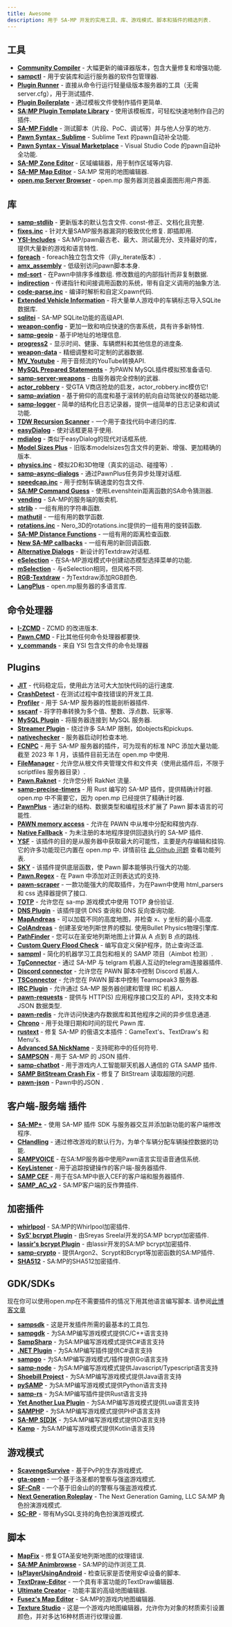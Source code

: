 ```yaml
---
title: Awesome
description: 用于 SA-MP 开发的实用工具、库、游戏模式、脚本和插件的精选列表.
---
```


## 工具

- **[Community Compiler](https://github.com/pawn-lang/compiler)** - 大幅更新的编译器版本，包含大量修复和增强功能.
- **[sampctl](https://github.com/Southclaws/sampctl)** - 用于安装库和运行服务器的软件包管理器.
- **[Plugin Runner](https://github.com/Zeex/samp-plugin-runner)** - 直接从命令行运行轻量级版本服务器的工具（无需 server.cfg），用于测试插件.
- **[Plugin Boilerplate](https://github.com/Southclaws/samp-plugin-boilerplate)** - 通过模板文件使制作插件更简单.
- **[SA:MP Plugin Template Library](https://github.com/katursis/samp-ptl)** - 使用该模板库，可轻松快速地制作自己的插件.
- **[SA-MP Fiddle](https://fiddle.sa-mp.dev)** - 测试脚本（片段、PoC、调试等）并与他人分享的地方.
- **[Pawn Syntax - Sublime](https://packagecontrol.io/packages/Pawn%20syntax)** - Sublime Text 的pawn自动补全功能.
- **[Pawn Syntax - Visual Marketplace](https://marketplace.visualstudio.com/items?itemName=southclaws.vscode-pawn)** - Visual Studio Code 的pawn自动补全功能.
- **[SA-MP Zone Editor](https://bitbucket.org/Grimrandomer/samp-zone-editor/downloads)** - 区域编辑器，用于制作区域等内容.
- **[SA-MP Map Editor](https://github.com/openmultiplayer/archive/raw/master/tools/Map%20Editor.zip)** - SA:MP 常用的地图编辑器.
- **[open.mp Server Browser](https://github.com/adib-yg/openmp-server-browser)** - open.mp 服务器浏览器桌面图形用户界面.

## 库

- **[samp-stdlib](https://github.com/pawn-lang/samp-stdlib)** - 更新版本的默认包含文件. const-修正、文档化且完整.
- **[fixes.inc](https://github.com/pawn-lang/sa-mp-fixes)** - 针对大量SAMP服务器漏洞的极致优化修复. 即插即用.
- **[YSI-Includes](https://github.com/pawn-lang/YSI-Includes)** - SA:MP/pawn最古老、最大、测试最充分、支持最好的库，提供大量新的游戏和语言特性.
- **[foreach](https://github.com/Open-GTO/foreach)** - foreach独立包含文件（非y_iterate版本）.
- **[amx_assembly](https://github.com/Zeex/amx_assembly)** - 低级别访问pawn脚本本身.
- **[md-sort](https://github.com/oscar-broman/md-sort)** - 在Pawn中排序多维数组. 修改数组的内部指针而非复制数据.
- **[indirection](https://github.com/Y-Less/indirection)** - 传递指针和间接调用函数的系统，带有自定义调用的抽象方法.
- **[code-parse.inc](https://github.com/Y-Less/code-parse.inc)** - 编译时解析和自定义pawn代码.
- **[Extended Vehicle Information](https://github.com/Vince0789/sa-mp-extended-vehicle-information)** - 将大量单人游戏中的车辆标志导入SQLite数据库.
- **[sqlitei](https://github.com/oscar-broman/sqlitei)** - SA-MP SQLite功能的高级API.
- **[weapon-config](https://github.com/oscar-broman/samp-weapon-config)** - 更加一致和响应快速的伤害系统，具有许多新特性.
- **[samp-geoip](https://github.com/Southclaws/SAMP-geoip)** - 基于IP地址的地理信息.
- **[progress2](https://github.com/Southclaws/progress2)** - 显示时间、健康、车辆燃料和其他信息的进度条.
- **[weapon-data](https://github.com/Southclaws/samp-weapon-data)** - 精细调整和可定制的武器数据.
- **[MV_Youtube](https://github.com/MichaelBelgium/MV_Youtube)** - 用于音频流的YouTube转换API.
- **[MySQL Prepared Statements](https://github.com/PatrickGTR/MySQL-Prepared-Statements)** - 为PAWN MySQL插件模拟预准备语句.
- **[samp-server-weapons](https://github.com/Brunoo16/samp-server-weapons)** - 由服务器完全控制的武器.
- **[actor_robbery](https://github.com/PatrickGTR/actor_robbery)** - 受GTA V商店抢劫的启发，actor_robbery.inc模仿它!
- **[samp-aviation](https://github.com/Southclaws/samp-aviation)** - 基于俯仰的高度和基于滚转的航向自动驾驶仪的基础功能.
- **[samp-logger](https://github.com/Southclaws/samp-logger)** - 简单的结构化日志记录器，提供一组简单的日志记录和调试功能.
- **[TDW Recursion Scanner](https://github.com/tdworg/samp-include-rscan)** - 一个用于查找代码中递归的库.
- **[easyDialog](https://github.com/Awsomedude/easyDialog)** - 使对话框更易于使用.
- **[mdialog](https://github.com/Open-GTO/mdialog)** - 类似于easyDialog的现代对话框系统.
- **[Model Sizes Plus](https://github.com/Crayder/Model-Sizes-Plus)** - 旧版本modelsizes包含文件的更新、增强、更加精确的版本.
- **[physics.inc](https://github.com/uPeppe/physics.inc)** - 模拟2D和3D物理（真实的运动、碰撞等）.
- **[samp-async-dialogs](https://github.com/AGraber/samp-async-dialogs)** - 通过PawnPlus任务异步处理对话框.
- **[speedcap.inc](https://github.com/openmultiplayer/archive/blob/master/includes/speedcap.inc)** - 用于控制车辆速度的包含文件.
- **[SA:MP Command Guess](https://github.com/Kirima2nd/samp-command-guess)** - 使用Levenshtein距离函数的SA命令猜测器.
- **[vending](https://github.com/wuzi/vending)** - SA-MP的服务端的贩卖机.
- **[strlib](https://github.com/oscar-broman/strlib)** - 一组有用的字符串函数.
- **[mathutil](https://github.com/ScavengeSurvive/mathutil)** - 一组有用的数学函数.
- **[rotations.inc](https://github.com/sampctl/rotations.inc)** - Nero_3D的rotations.inc提供的一组有用的旋转函数.
- **[SA-MP Distance Functions](https://github.com/Y-Less/samp-distance)** - 一组有用的距离检查函数.
- **[New SA-MP callbacks](https://github.com/emmet-jones/New-SA-MP-callbacks)** - 一组有用的新回调函数.
- **[Alternative Dialogs](https://github.com/NexiusTailer/Alternative-Dialogs)** - 新设计的Textdraw对话框.
- **[eSelection](https://github.com/TommyB123/eSelection)** - 在SA-MP游戏模式中创建动态模型选择菜单的功能.
- **[mSelection](https://github.com/alextwothousand/mSelection)** - 与eSelection相同，但风格不同.
- **[RGB-Textdraw](https://github.com/adib-yg/SAMP-RGB-Textdraw)** - 为Textdraw添加RGB颜色.
- **[LangPlus](https://github.com/mysy00/LangPlus)** - open.mp服务器的多语言库.

## 命令处理器

- **[I-ZCMD](https://github.com/YashasSamaga/I-ZCMD)** - ZCMD 的改进版本.
- **[Pawn.CMD](https://github.com/katursis/Pawn.CMD)** - F比其他任何命令处理器都要快.
- **[y_commands](https://github.com/pawn-lang/YSI-Includes/blob/5.x/YSI_Visual/y_commands.md)** - 来自 YSI 包含文件的命令处理器

## Plugins

- **[JIT](https://github.com/Zeex/samp-plugin-jit)** - 代码稳定后，使用此方法可大大加快代码的运行速度.
- **[CrashDetect](https://github.com/Zeex/samp-plugin-crashdetect)** - 在测试过程中查找错误的开发工具.
- **[Profiler](https://github.com/Zeex/samp-plugin-profiler)** - 用于 SA-MP 服务器的性能剖析器插件.
- **[sscanf](https://github.com/Y-Less/sscanf)** - 将字符串转换为多个值、整数、浮点数、玩家等.
- **[MySQL Plugin](https://github.com/pBlueG/SA-MP-MySQL)** - 将服务器连接到 MySQL 服务器.
- **[Streamer Plugin](https://github.com/samp-incognito/samp-streamer-plugin)** - 绕过许多 SA:MP 限制，如objects和pickups.
- **[nativechecker](https://github.com/openmultiplayer/archive/raw/master/plugins/nativechecker.zip)** - 服务器启动时检查本地.
- **[FCNPC](https://github.com/ziggi/FCNPC)** - 用于 SA-MP 服务器的插件，可为现有的标准 NPC 添加大量功能. 截至 2023 年 1 月，该插件目前无法在 open.mp 中使用.
- **[FileManager](https://github.com/JaTochNietDan/SA-MP-FileManager)** - 允许您从根文件夹管理文件和文件夹（使用此插件后，不限于 scriptfiles 服务器目录）.
- **[Pawn.Raknet](https://github.com/katursis/Pawn.RakNet)** - 允许您分析 RakNet 流量.
- **[samp-precise-timers](https://github.com/bmisiak/samp-precise-timers)** - 用 Rust 编写的 SA-MP 插件，提供精确计时器. open.mp 中不需要它，因为 open.mp 已经提供了精确计时器.
- **[PawnPlus](https://github.com/IllidanS4/PawnPlus)** - 通过新的结构、数据类型和编程技术扩展了 Pawn 脚本语言的可能性.
- **[PAWN memory access](https://github.com/BigETI/pawn-memory)** - 允许在 PAWN 中从堆中分配和释放内存.
- **[Native Fallback](https://github.com/IllidanS4/NativeFallback)** - 为未注册的本地程序提供回退执行的 SA-MP 插件.
- **[YSF](https://github.com/IllidanS4/YSF)** - 该插件的目的是从服务器中获取最大的可能性，主要是内存编辑和挂钩. 它的许多功能现已内置在 open.mp 中. 详情前往 [此 Github 问题](https://github.com/openmultiplayer/open.mp/issues/189) 查看功能列表.
- **[SKY](https://github.com/oscar-broman/SKY)** - 该插件提供底层函数，使 Pawn 脚本能够执行强大的功能.
- **[Pawn.Regex](https://github.com/katursis/Pawn.Regex)** - 在 Pawn 中添加对正则表达式的支持.
- **[pawn-scraper](https://github.com/Sreyas-Sreelal/pawn-scraper)** - 一款功能强大的爬取插件，为在Pawn中使用 html_parsers 和 css 选择器提供了接口.
- **[TOTP](https://github.com/philip1337/samp-plugin-totp)** - 允许您在 sa-mp 游戏模式中使用 TOTP 身份验证.
- **[DNS Plugin](https://github.com/samp-incognito/samp-dns-plugin)** - 该插件提供 DNS 查询和 DNS 反向查询功能.
- **[MapAndreas](https://github.com/Southclaws/samp-plugin-mapandreas)** - 可以加载不同的高度地图，并检查 x、y 坐标的最小高度.
- **[ColAndreas](https://github.com/Pottus/ColAndreas)** - 创建圣安地列斯世界的模拟. 使用Bullet Physics物理引擎库.
- **[PathFinder](https://bitbucket.org/Pamdex/pathfinder/src/master)** - 您可以在圣安地列斯地图上计算从 A 点到 B 点的路线.
- **[Custom Query Flood Check](https://github.com/spmn/samp-custom-query-flood-check)** - 编写自定义保护程序，防止查询泛滥.
- **[sampml](https://github.com/YashasSamaga/sampml)** - 简化的机器学习工具包和相关的 SAMP 项目（Aimbot 检测）.
- **[TgConnector](https://github.com/Sreyas-Sreelal/tgconnector)** - 通过 SA-MP 与 telgram 机器人互动的telegram连接器插件.
- **[Discord connector](https://github.com/maddinat0r/samp-discord-connector)** - 允许您在 PAWN 脚本中控制 Discord 机器人.
- **[TSConnector](https://github.com/maddinat0r/samp-tsconnector)** - 允许您在 PAWN 脚本中控制 Teamspeak3 服务器.
- **[IRC Plugin](https://github.com/samp-incognito/samp-irc-plugin)** - 允许通过 SA-MP 服务器创建和管理 IRC 机器人.
- **[pawn-requests](https://github.com/Southclaws/pawn-requests)** - 提供与 HTTP(S) 应用程序接口交互的 API，支持文本和 JSON 数据类型.
- **[pawn-redis](https://github.com/Southclaws/pawn-redis)** - 允许访问快速内存数据库和其他程序之间的异步信息通道.
- **[Chrono](https://github.com/Southclaws/pawn-chrono)** - 用于处理日期和时间的现代 Pawn 库.
- **[rustext](https://github.com/ziggi/rustext)** - 修复 SA-MP 的俄语文本插件：GameText's、TextDraw's 和 Menu's.
- **[Advanced SA NickName](https://github.com/KrYpToDeN/Advanced-SA-NickName)** - 支持昵称中的任何符号.
- **[SAMPSON](https://github.com/Hual/SAMPSON)** - 用于 SA-MP 的 JSON 插件.
- **[samp-chatbot](https://github.com/SimoSbara/samp-chatbot)** - 用于游戏内人工智能聊天机器人通信的 GTA SAMP 插件.
- **[SAMP BitStream Crash Fix](https://github.com/AmyrAhmady/samp-bscrashfix)** - 修复了 BitStream 读取超限的问题.
- **[pawn-json](https://github.com/Southclaws/pawn-json)** - Pawn中的JSON .

## 客户端-服务端 插件

- **[SA-MP+](https://github.com/Hual/SA-MP-Plus)** - 使用 SA-MP 插件 SDK 与服务器交互并添加新功能的客户端修改程序.
- **[CHandling](https://github.com/dotSILENT/chandling)** - 通过修改游戏的默认行为，为单个车辆分配车辆操控数据的功能.
- **[SAMPVOICE](https://github.com/CyberMor/sampvoice)** - 在SA:MP服务器中使用Pawn语言实现语音通信系统.
- **[KeyListener](https://github.com/CyberMor/keylistener)** - 用于追踪按键操作的客户端-服务器插件.
- **[SAMP CEF](https://github.com/ZOTTCE/samp-cef)** - 用于在SA:MP中嵌入CEF的客户端和服务器插件.
- **[SAMP_AC_v2](https://github.com/Whitetigerswt/SAMP_AC_v2)** -  SA:MP客户端的反作弊插件.

## 加密插件

- **[whirlpool](https://github.com/Southclaws/samp-whirlpool)** - SA:MP的Whirlpool加密插件.
- **[SyS' bcrypt Plugin](https://github.com/Sreyas-Sreelal/samp-bcrypt)** - 由Sreyas Sreelal开发的SA:MP bcrypt加密插件.
- **[lassir's bcrypt Plugin](https://github.com/lassir/bcrypt-samp)** - 由lassir开发的SA:MP bcrypt加密插件.
- **[samp-crypto](https://github.com/alextwothousand/samp-crypto)** - 提供Argon2、Scrypt和Bcrypt等加密函数的SA:MP插件.
- **[SHA512](https://github.com/openmultiplayer/archive/raw/master/plugins/SHA512.zip)** - SA:MP的SHA512加密插件.

## GDK/SDKs

现在你可以使用open.mp在不需要插件的情况下用其他语言编写脚本. 请参阅[此博客文章](https://www.open.mp/blog/release-candidate-1)

- **[sampsdk](https://github.com/Zeex/samp-plugin-sdk)** - 这是开发插件所需的最基本的工具包.
- **[sampgdk](https://github.com/Zeex/sampgdk)** - 为SA:MP编写游戏模式提供C/C++语言支持
- **[SampSharp](https://github.com/ikkentim/SampSharp)** - 为SA:MP编写游戏模式提供C#语言支持
- **[.NET Plugin](https://github.com/Seregamil/.NET-plugin)** - 为SA:MP编写插件提供C#语言支持
- **[sampgo](https://github.com/sampgo/sampgo)** - 为SA:MP编写游戏模式/插件提供Go语言支持
- **[samp-node](https://github.com/AmyrAhmady/samp-node)** - 为SA:MP编写游戏模式提供Javascript/Typescript语言支持
- **[Shoebill Project](https://github.com/Shoebill/ShoebillPlugin)** - 为SA:MP编写游戏模式提供Java语言支持
- **[pySAMP](https://github.com/habecker/PySAMP)** - 为SA:MP编写游戏模式提供Python语言支持
- **[samp-rs](https://github.com/ZOTTCE/samp-rs)** - 为SA:MP编写插件提供Rust语言支持
- **[Yet Another Lua Plugin](https://github.com/IllidanS4/YALP)** - 为SA:MP编写游戏模式提供Lua语言支持
- **[SAMPHP](https://github.com/Lapayo/SAMPHP)** - 为SA:MP编写游戏模式提供PHP语言支持
- **[SA-MP S[D]K](https://github.com/Hual/SA-MP-S-D-K)** - 为SA:MP编写游戏模式提供D语言支持
- **[Kamp](https://github.com/Double-O-Seven/kamp)** - 为SA:MP编写游戏模式提供Kotlin语言支持

## 游戏模式

- **[ScavengeSurvive](https://github.com/Southclaws/ScavengeSurvive)** - 基于PvP的生存游戏模式.
- **[gta-open](https://github.com/PatrickGTR/gta-open)** - 一个基于洛圣都的警察与强盗游戏模式.
- **[SF-CnR](https://github.com/zeelorenc/sf-cnr)** - 一个基于旧金山的的警察与强盗游戏模式.
- **[Next Generation Roleplay](https://github.com/NextGenerationGamingLLC/SA-MP-Development)** - The Next Generation Gaming, LLC SA:MP 角色扮演游戏模式.
- **[SC-RP](https://github.com/seanny/SC-RP)** - 带有MySQL支持的角色扮演游戏模式.

## 脚本

- **[MapFix](https://github.com/NexiusTailer/MapFix)** - 修复GTA圣安地列斯地图的纹理错误.
- **[SA:MP Animbrowse](https://github.com/Southclaws/samp-animbrowse)** - SA:MP的动作浏览工具.
- **[IsPlayerUsingAndroid](https://github.com/Fairuz-Afdhal/IsPlayerUsingAndroid)** - 检查玩家是否使用安卓设备的脚本.
- **[TextDraw-Editor](https://github.com/Nickk888SAMP/TextDraw-Editor)** - 一个具有丰富功能的TextDraw编辑器.
- **[Ultimate Creator](https://github.com/NexiusTailer/Ultimate-Creator)** - 功能丰富的高级地图编辑器.
- **[Fusez's Map Editor](https://github.com/fusez/Map-Editor-V3)** - SA:MP的游戏内地图编辑器.
- **[Texture Studio](https://github.com/Pottus/Texture-Studio)** - 这是一个游戏内地图编辑器，允许你为对象的材质索引设置颜色，并对多达16种材质进行纹理设置.
